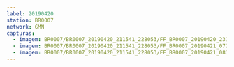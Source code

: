 ```yaml
---
label: 20190420
station: BR0007
network: GMN
capturas:
  - imagem: BR0007/BR0007_20190420_211541_228053/FF_BR0007_20190420_231810_290_0128000.fits_maxpixel.jpg
  - imagem: BR0007/BR0007_20190420_211541_228053/FF_BR0007_20190421_072955_802_0637952.fits_maxpixel.jpg
  - imagem: BR0007/BR0007_20190420_211541_228053/FF_BR0007_20190421_083500_921_0705024.fits_maxpixel.jpg
---
```

